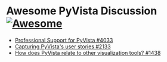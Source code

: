 # Awesome PyVista Discussion [![Awesome](https://awesome.re/badge-flat.svg)](https://awesome.re)
- [Professional Support for PyVista #4033](https://github.com/pyvista/pyvista/discussions/4033)
- [Capturing PyVista's user stories #2133](https://github.com/pyvista/pyvista/discussions/2133)
- [How does PyVista relate to other visualization tools? #1438](https://github.com/pyvista/pyvista/discussions/1438)
